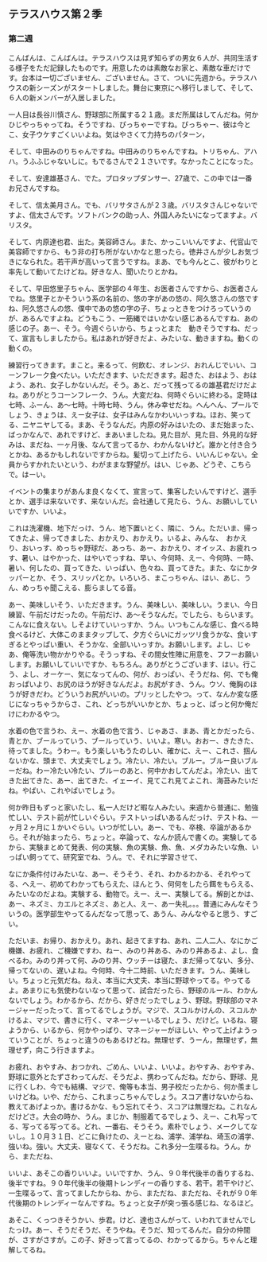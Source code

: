##  テラスハウス第２季

### 第二週

こんばんは、こんばんは。テラスハウスは見ず知らずの男女６人が、共同生活する様子をただ記録したものです。用意したのは素敵なお家と、素敵な車だけです。台本は一切ございません、ございません。さて、ついに先週から。テラスハウスの新シーズンがスタートしました。舞台に東京にへ移行しまして、そして、６人の新メンバーが入居しました。

一人目は長谷川慎さん、野球部に所属する２１歳。まだ所属はしてんだね。何かひじやっちゃってね。そうですね、ぴっちゃーですね。ぴっちゃー、彼は今とこ、女子ウケすごくいいよね。気はやさくて力持ちのパターン，

そして、中田みのりちゃんですね。中田みのりちゃんですね。トリちゃん、アハハ。うふふじゃないしに。もでるさんで２１さいです。なかったことになった。

そして、安達雄基さん、でた。プロタップダンサー、27歳で、この中では一番お兄さんですね。

そして、信太美月さん。でも、バリサタさんが２３歳。バリスタさんじゃないですよ、信太さんです。ソフトバンクの助っ人、外国人みたいになってますよ。バリスタ。

そして、内原達也君、出た。美容師さん。また、かっこいいんですよ、代官山で美容師ですから、もう非の打ち所がないかなと思ったら。徳井さんが少しお気づきになられた。若干声が高いって言うですね。まあ、でも今んとこ、彼がわりと率先して動いてたけどね。好きな人、聞いたりとかね。

そして、早田悠里子ちゃん、医学部の４年生、お医者さんですから、お医者さんでね。悠里子とかそういう系の名前の、悠の字があの悠の、阿久悠さんの悠ですね、阿久悠さんの悠、僕中であの悠の字の子、ちょっときをつけろっていうのが、あるんですよね。どうもこう、一筋縄ではいかない感じあるんですね、あの感じの子。あー、そう。今週ぐらいから、ちょっとまた　動きそうですね、だって、宣言もしましたから。私はあれが好きだよ、みたいな、動きますね。動くの動くの。

練習行ってきます。まこと。来るって、何飲む、オレンジ、おれんじでいい、コーンフレーク食べたい。いただきます、いただきます。起きた、おはよう、おはよう、あれ、女子しかないんだ。そう。あと、だって残ってるの雄基君だけだよね。ありがとうコーンフレーク、うん。大変だね、何時ぐらいに終わる。定時は七時、ふーん、あ～七時。十時七時、うん。休み幸せだね。へんへん、プールでしょう、きょうは、えー女子は、女子はみんなかわいいっすね。ほお、笑ってる、ニヤニヤしてる。まあ、そうなんだ。内原の好みはいたの、まだ始まった、ばっかなんで、あれですけど、まあいましたね。見た目が、見た目、外見的な好みは、まだね、一ヶ月後、なんて言ってるか、わかんないけど。誰かと付き合うとかね、あるかもしれないですからね。髪切って上げたら、いいんじゃない。全員からすかれたいという、わがままな野望が。はい、じゃあ、どうぞ、こちらで。はーい。

イベントの集まりがあんま良くなくて、宣言って、集客したいんですけど、選手とか、選手は来ないです、来ないんだ。会社通して見たら、うん、お願いしていいですか、いいよ。

これは洗濯機、地下だっけ、うん、地下置いとく、隣に、うん。ただいま、帰ってきたよ、帰ってきました、おかえり、おかえり。いるよ、みんな、　おかえり、おいっす、めっちゃ野球だ、あっち、あー、おかえり、オイッス、お疲れっす、暑い、はやかった、はやいでっすね、早い、今何時、えー、今何時、一時、暑い、何したの、買ってきた、いっぱい、色々ね、買ってきた。また、なにかタッパーとか、そう、スリッパとか。いろいろ、まこっちゃん、はい、あじ、うん、めっちゃ聞こえる、膨らましてる音。

あー、美味しいそう、いただきます。うん、美味しい、美味しい。うまい、今日練習、午前だけだったの。午前だけ、あ～そうなんだ。でしたら、もらいます。こんなに食えない。しそよけていいっすか、うん。いつもこんな感じ、食べる時食べるけど、大体このままタップして、夕方ぐらいにガッツリ食うかな、食いすぎるとやっぱい重い、そうかな、全部いいっすか。お願いします。よし、じゃあ、俺等洗い物かかりやる。そうっすね、その間女性陣に用意を、フフーお願いします。お願いしていいですか、もちろん。ありがとうございます、はい。行こう、よし、オーケー、気になってんの、何が、おっぱい、そうだね、何、でも俺おっぱいより、お尻のほうが好きなんだよ。お尻がすき、うん。ウソ、俺胸のほうが好きだわ。どういうお尻がいいの。プリッとしたやつ。って、なんか変な感じになっちゃうからさ、これ、どっちがいいかとか、ちょっと、ぱっと何か俺だけにわかるやつ。

水着の色で言うわ、えー、水着の色で言う、じゃあさ、まあ、青とかだったら、青とか、ブールっていう、ブールっていう、いいよ。寒い。おおー、きたきた、待ってました。うわー。もう楽しいもうたのしい、確かに、えー、これさ、掴んないかな、頭まで、大丈夫でしょう。冷たい、冷たい。ブルー。ブルー良いブルーだね。わー冷たい冷たい、ブルーのあと、何中かおしてんだよ。冷たい、出てきた出てきた、あー、出てきた、イェーイ、見てこれ見てよこれ、海苔みたいだね。やばい、これやばいでしょう。

何か昨日もずっと家いたし、私一人だけど暇な人みたい。来週から普通に、勉強忙しい、テスト前が忙しいぐらい。テストいっぱいあるんだっけ、テストね、一ヶ月２ヶ月に１かいぐらい。いつが忙しい。あー、でも、卒検、卒論があるから。それが始まったら、ちょっと。卒論って、なんか読んで書くの。実験してるから、実験まとめて発表、何の実験、魚の実験、魚、魚、メダカみたいな魚、いっぱい飼ってて、研究室でね、うん。で、それに学習させて、　

なにか条件付けみたいな、あー、そうそう、それ、わかるわかる、それやってる、へえー、初めてわかってもらえた、ほんとう、何何をしたら餌をもらえる、みたいなのだよね。実験する、動物で。えー、えー、実験してる。解剖とかは、あー、ネズミ、カエルとネズミ、あと人、えー、あー失礼。。。普通にみんなそういうの。医学部生やってるんだなって思って、あうん、みんなやると思う、すごい。

ただいま、お帰り、おかえり。あれ、起きてますね、あれ、二人二人、なにかご機嫌、お疲れ、ご機嫌ですわ、ねー、みのり丼ある、みのり丼あるよ、よし、食べるわ。みのり丼って何、みのり丼、ウッチーは寝た、まだ帰ってない、多分、帰ってないの、遅いよね。今何時、今十二時前、いただきます。うん、美味しい。ちょっと元気だね。ねえ、本当に大丈夫、本当に野球やってる。やってるよ。あまりにも気使わないなって思って、試合だったら、野球のルール、わかんないでしょう。わかるから、だから、好きだったでしょう、野球。野球部のマネージャーだったって、言ってるでしょうが。マジで、スコルかけんの、スコルかけるよ、マジで、書きに行く、マネージャーいるでしょう、だけど。いるね、寝ようから、いるから、何かやっぱり、マネージャーがほしい、やって上げようっていうことが、ちょっと違うのもあるけどね。無理せず、うーん，無理せず，無理せず，向こう行きますよ。

お疲れ、おやすみ、おつかれ、ごめん、いいよ、いいよ。おやすみ、おやすみ、野球に意外とたずさわってんだ、そうだよ、携わってんだね。だから、野球、見に行くしわ、今でも結構、マジで、俺等も本当、男子校だったから、何か羨ましいけどね。いや、だから、これまっこちゃんでしょう。スコア書けないからね、教えてあげよっか。書けるかな、もう忘れてそう、スコアは無理だね。これなんだけどさ。大会の時か、うん。まじか、制服着てるでしょう、えー、これ写ってる、写ってる写ってる。どれ、一番右、そうそう。素朴でしょう、メークしてないし。１０月３１日、どこに負けたの、えーとね、浦学、浦学ね、埼玉の浦学、強いね。強い。大丈夫、寝なくて、そうだね。これ多分一生喋るね。うん。から、まただね、

いいよ、あそこの香りいいよ。いいですか、うん、９０年代後半の香りするね、後半ですね。９０年代後半の後期トレンディーの香りする、若干。若干やけど、一生喋るって、言ってましたからね、から、まただね、まただね、それが９０年代後期のトレンディーなんですね。ちょっと女子が突っ張る感じね、なるほど。

あそこ、くっつきそうかい、歩君。けど、達也さんがって、いわれてませんでしたっけ。あー、そうだそうだ、そうやね。そうだ、知ってるんだ。自分の仲間が、さすがさすが。この子、好きって言ってるの、わかってるから。ちゃんと理解してるね。

